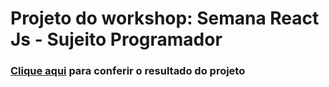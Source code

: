 # Projeto do workshop: Semana React Js - Sujeito Programador

### <a href="https://jeanwisotscki.github.io/encurtador-links/">Clique aqui</a> para conferir o resultado do projeto
